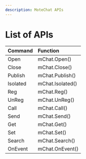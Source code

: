 ```yaml
---
description: MoteChat APIs
---
```


# List of APIs

| **Command** | **Function** |
| :--- | :--- |
| Open | mChat.Open\(\) |
| Close | mChat.Close\(\) |
| Publish | mChat.Publish\(\) |
| Isolated | mChat.Isolated\(\) |
| Reg | mChat.Reg\(\) |
| UnReg | mChat.UnReg\(\) |
| Call | mChat.Call\(\) |
| Send | mChat.Send\(\) |
| Get | mChat.Get\(\) |
| Set | mChat.Set\(\) |
| Search | mChat.Search\(\) |
| OnEvent | mChat.OnEvent\(\) |

